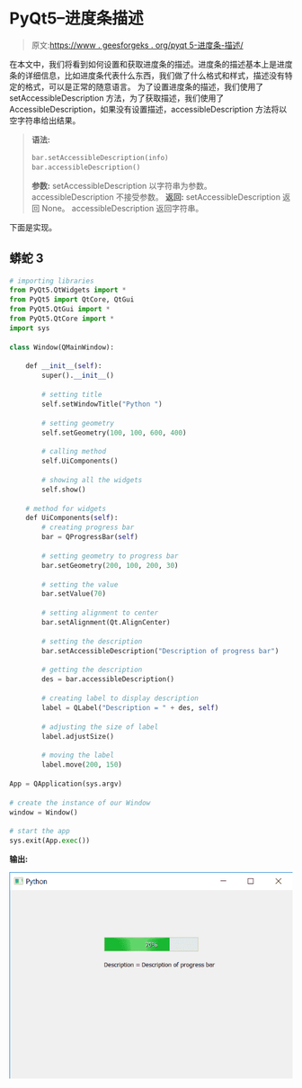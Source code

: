 # PyQt5–进度条描述

> 原文:[https://www . geesforgeks . org/pyqt 5-进度条-描述/](https://www.geeksforgeeks.org/pyqt5-progress-bar-description/)

在本文中，我们将看到如何设置和获取进度条的描述。进度条的描述基本上是进度条的详细信息，比如进度条代表什么东西，我们做了什么格式和样式，描述没有特定的格式，可以是正常的随意语言。
为了设置进度条的描述，我们使用了 setAccessibleDescription 方法，为了获取描述，我们使用了 AccessibleDescription，如果没有设置描述，accessibleDescription 方法将以空字符串给出结果。

> **语法:**
> 
> ```py
> bar.setAccessibleDescription(info)
> bar.accessibleDescription()
> ```
> 
> **参数:**
> setAccessibleDescription 以字符串为参数。
> accessibleDescription 不接受参数。
> **返回:**
> setAccessibleDescription 返回 None。
> accessibleDescription 返回字符串。

下面是实现。

## 蟒蛇 3

```py
# importing libraries
from PyQt5.QtWidgets import *
from PyQt5 import QtCore, QtGui
from PyQt5.QtGui import *
from PyQt5.QtCore import *
import sys

class Window(QMainWindow):

    def __init__(self):
        super().__init__()

        # setting title
        self.setWindowTitle("Python ")

        # setting geometry
        self.setGeometry(100, 100, 600, 400)

        # calling method
        self.UiComponents()

        # showing all the widgets
        self.show()

    # method for widgets
    def UiComponents(self):
        # creating progress bar
        bar = QProgressBar(self)

        # setting geometry to progress bar
        bar.setGeometry(200, 100, 200, 30)

        # setting the value
        bar.setValue(70)

        # setting alignment to center
        bar.setAlignment(Qt.AlignCenter)

        # setting the description
        bar.setAccessibleDescription("Description of progress bar")

        # getting the description
        des = bar.accessibleDescription()

        # creating label to display description
        label = QLabel("Description = " + des, self)

        # adjusting the size of label
        label.adjustSize()

        # moving the label
        label.move(200, 150)

App = QApplication(sys.argv)

# create the instance of our Window
window = Window()

# start the app
sys.exit(App.exec())
```

**输出:**

![](img/09c44106d182a40bfcb5fb0e56735b73.png)
